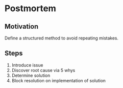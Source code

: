 # Postmortem

## Motivation

Define a structured method to avoid repeating mistakes.

## Steps

1. Introduce issue
1. Discover root cause via 5 whys
1. Determine solution
1. Block resolution on implementation of solution
